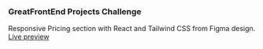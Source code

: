 ### GreatFrontEnd Projects Challenge

Responsive Pricing section with React and Tailwind CSS from Figma design.
[Live preview](https://pricing-section-tiers.netlify.app/)
